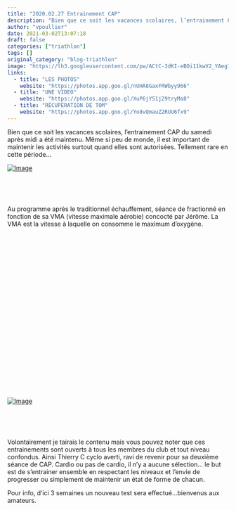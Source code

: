 ```yaml
---
title: "2020.02.27 Entrainement CAP"
description: "Bien que ce soit les vacances scolaires, l’entrainement CAP du samedi après midi a été maintenu. Même si peu de monde, il est important de maintenir les activités surtout quand elles sont autorisées. Tellement rare en cette période…"
author: "vpoullier"
date: 2021-03-02T13:07:18
draft: false
categories: ["triathlon"]
tags: []
original_category: "blog-triathlon"
image: "https://lh3.googleusercontent.com/pw/ACtC-3dKI-eBOi11kwV2_YAegIamT3NzAIAAazv9hwSmIO-wW7jeOTx_kE8L8Vq0SMD7cspkzO0gnrpb-S3uVbNzpcWXGJoV-6afFbQYEpfLAdIjHQo0s5-4QqRdHH2jCYMnjyTcrXP37ldmRJbnAcJJaBFdSg=w1250-h937-no?authuser=0"
links:
  - title: "LES PHOTOS"
    website: "https://photos.app.goo.gl/nUHA8GaxFRWbyy966"
  - title: "UNE VIDEO"
    website: "https://photos.app.goo.gl/XuP6jY51j29tryMa8"
  - title: "RÉCUPÉRATION DE TOM"
    website: "https://photos.app.goo.gl/Yo8vQmauZ2RUU6fx9"
---
```


Bien que ce soit les vacances scolaires, l’entrainement CAP du samedi après midi a été maintenu. Même si peu de monde, il est important de maintenir les activités surtout quand elles sont autorisées. Tellement rare en cette période…

<!--more-->

[![Image](https://lh3.googleusercontent.com/DV0S3_F8QVkVU6Uw-Ufeq9XALrL2SW5-cTJbpr15DKl1AteYJ_XEpP_bg8AwBF0vD-FhXRwwehHtE0-Nph3lHejlSOY_zFt4Q5Wf0MJFiEdlL9MYAlYVraSgXLajEgA7ErLbrgRwD53qx6iikARgPwjFn-mz6dFCus2uWir1o6wXQgAhQT0p6yapRfuzyNAVJV7hrJpv3Cr471_5lGgScI7JQbxgYAUb4S1TV8fOw-RM0CrdBcKUoBM5xl4N7QrzEtCQCudVDZ1_xGBxgzRQk_u893ABhCIONfOtFIjE7eJl87Z34QkelXSu_OaG9B96bHv_cfQyfH_WiRaA64Q1zRXchjwu2_LdSaxByO9eSk6xVhxCQOdVQmhNaaDLI2mbSzhD3jRlkbOw9Pa3luvkkHK7hnPLcjEOoaOBVyHEaEndwZ_PoKMEAuZjihjSuMrAYvOibwP8m-5CrdHGJO6qtk4_ocJSV52v5xV2hzgECVYEN5xsSK_hkFuwRjQlnzaO1Vm0G4w4EEOe63Abvw9vhqJLxAQGINBDsbvJFniBF1GIX256_onZz-u6f4BAk1ij4PeB2GnypsDG19DynxLiQsbTfpIBF6QQ3PjjJWPSr7fvvlNlEejJNCWNmKzHY6KkmrhOjk4c3C20iW99g_uXDIryzdsL4QBEqRI-QDRZn2ox-zioMLp8q04VH_RBRA=w574-h764-no?authuser=0)](https://lh3.googleusercontent.com/DV0S3_F8QVkVU6Uw-Ufeq9XALrL2SW5-cTJbpr15DKl1AteYJ_XEpP_bg8AwBF0vD-FhXRwwehHtE0-Nph3lHejlSOY_zFt4Q5Wf0MJFiEdlL9MYAlYVraSgXLajEgA7ErLbrgRwD53qx6iikARgPwjFn-mz6dFCus2uWir1o6wXQgAhQT0p6yapRfuzyNAVJV7hrJpv3Cr471_5lGgScI7JQbxgYAUb4S1TV8fOw-RM0CrdBcKUoBM5xl4N7QrzEtCQCudVDZ1_xGBxgzRQk_u893ABhCIONfOtFIjE7eJl87Z34QkelXSu_OaG9B96bHv_cfQyfH_WiRaA64Q1zRXchjwu2_LdSaxByO9eSk6xVhxCQOdVQmhNaaDLI2mbSzhD3jRlkbOw9Pa3luvkkHK7hnPLcjEOoaOBVyHEaEndwZ_PoKMEAuZjihjSuMrAYvOibwP8m-5CrdHGJO6qtk4_ocJSV52v5xV2hzgECVYEN5xsSK_hkFuwRjQlnzaO1Vm0G4w4EEOe63Abvw9vhqJLxAQGINBDsbvJFniBF1GIX256_onZz-u6f4BAk1ij4PeB2GnypsDG19DynxLiQsbTfpIBF6QQ3PjjJWPSr7fvvlNlEejJNCWNmKzHY6KkmrhOjk4c3C20iW99g_uXDIryzdsL4QBEqRI-QDRZn2ox-zioMLp8q04VH_RBRA=w574-h764-no?authuser=0)

&nbsp;

&nbsp;

Au programme après le traditionnel échauffement, séance de fractionné en fonction de sa VMA (vitesse maximale aérobie) concocté par Jérôme. La VMA est la vitesse à laquelle on consomme le maximum d’oxygène.

&nbsp;

&nbsp;

&nbsp;

&nbsp;

&nbsp;

&nbsp;

&nbsp;

&nbsp;

&nbsp;

&nbsp;

&nbsp;

&nbsp;

[![Image](https://lh3.googleusercontent.com/H33mYpqtZhRYRiHfWI0cZo84tWeaei4u7hdrtwojGIhvq8eGjYc-GXYgwRLUSnUIoTu4lduC_eb06gPcXhGtD3J2pGC2THQoVdxex11AvXQ3QAt3y6SwGEI82Exw2ZbCwNUPPFIB-UwhP5wjH2w3KHSZizwkITaHAjvryrQriWCVFbRk4h42Fg_GfLJFIs6eSiN0-RJVcm8mPHI9BMgxTRxzUQfLMe5xxPBEOIVJJ294DKYxo4ZGO-OxbfOod1tIeSa-ZFdGmX_q8Do_O0E3W7y8oNsLX0l5NB5w5bJ7JMi2Jv9Nr1Yily1qi0Lhz1x2xH9csodgpcFW5EXsG7JzI2-pPYha_RBA_vcPwkHArEVdMVM3bvPglJ4HefBHIRQRbwY6fIQhCcCVmjquZD-LwtQ6J9U4xFPlaOeMt4BFmeOMzBOf_Byau_YoBlIBKe_bVx0orYoU-_fq64tx7UzimICERQcL44jQ_6fvZzm34mNStGz9B_Cixdo1_NKWQU5EQt5SKOOya5b-e6VDfcHIPQwrzE7WIPJGvFWjY-a6BoFQfNMqRe1H_CzS5vyzNPhzlwoa3e8FRqi7RgZleoVHLoFbt2aT015RX795sd9IL1JUXN_sdgzaud-DA19ovBZjlvsVaK0WjH2xamYzKTnN5WopVxc8MhpQgp2OmJ2i4VeUDFgdZs-9RAY5gPs_wA=w1019-h764-no?authuser=0)](https://lh3.googleusercontent.com/H33mYpqtZhRYRiHfWI0cZo84tWeaei4u7hdrtwojGIhvq8eGjYc-GXYgwRLUSnUIoTu4lduC_eb06gPcXhGtD3J2pGC2THQoVdxex11AvXQ3QAt3y6SwGEI82Exw2ZbCwNUPPFIB-UwhP5wjH2w3KHSZizwkITaHAjvryrQriWCVFbRk4h42Fg_GfLJFIs6eSiN0-RJVcm8mPHI9BMgxTRxzUQfLMe5xxPBEOIVJJ294DKYxo4ZGO-OxbfOod1tIeSa-ZFdGmX_q8Do_O0E3W7y8oNsLX0l5NB5w5bJ7JMi2Jv9Nr1Yily1qi0Lhz1x2xH9csodgpcFW5EXsG7JzI2-pPYha_RBA_vcPwkHArEVdMVM3bvPglJ4HefBHIRQRbwY6fIQhCcCVmjquZD-LwtQ6J9U4xFPlaOeMt4BFmeOMzBOf_Byau_YoBlIBKe_bVx0orYoU-_fq64tx7UzimICERQcL44jQ_6fvZzm34mNStGz9B_Cixdo1_NKWQU5EQt5SKOOya5b-e6VDfcHIPQwrzE7WIPJGvFWjY-a6BoFQfNMqRe1H_CzS5vyzNPhzlwoa3e8FRqi7RgZleoVHLoFbt2aT015RX795sd9IL1JUXN_sdgzaud-DA19ovBZjlvsVaK0WjH2xamYzKTnN5WopVxc8MhpQgp2OmJ2i4VeUDFgdZs-9RAY5gPs_wA=w1019-h764-no?authuser=0)

&nbsp;

&nbsp;

Volontairement je tairais le contenu mais vous pouvez noter que ces entrainements sont ouverts à tous les membres du club et tout niveau confondus. Ainsi Thierry C cyclo averti, ravi de revenir pour sa deuxième séance de CAP. Cardio ou pas de cardio, il n’y a aucune sélection… le but est de s’entrainer ensemble en respectant les niveaux et l’envie de progresser ou simplement de maintenir un état de forme de chacun.

Pour info, d’ici 3 semaines un nouveau test sera effectué…bienvenus aux amateurs.